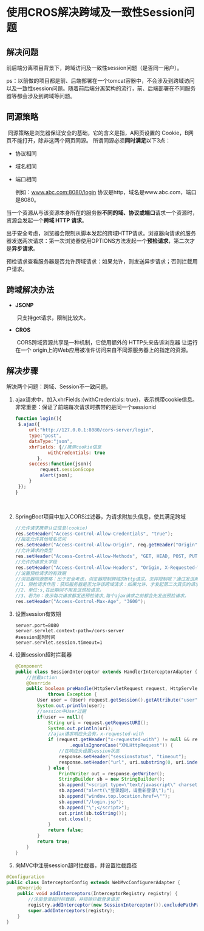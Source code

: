 # 使用CROS解决跨域及一致性Session问题



## 解决问题

​	前后端分离项目背景下，跨域访问及一致性session问题（是否同一用户）。

​	ps：以前做的项目都是前、后端部署在一个tomcat容器中，不会涉及到跨域访问以及一致性session问题。随着前后端分离架构的流行，前、后端部署在不同服务器等都会涉及到跨域等问题。



## 同源策略

​	同源策略是浏览器保证安全的基础，它的含义是指，A网页设置的 Cookie，B网页不能打开，除非这两个网页同源。 所谓同源必须**同时满足**以下3点：

- 协议相同

- 域名相同

- 端口相同

  例如：www.abc.com:8080/login	协议是http，域名是www.abc.com，端口是8080。



​	当一个资源从与该资源本身所在的服务器**不同的域、协议或端口**请求一个资源时，资源会发起一个**跨域 HTTP 请求**。

​	出于安全考虑，浏览器会限制从脚本发起的跨域HTTP请求。浏览器向请求的服务器发送两次请求：第一次浏览器使用OPTIONS方法发起一个**预检请求**，第二次才是**异步请求**。

​	预检请求查看服务器是否允许跨域请求：如果允许，则发送异步请求；否则拦截用户请求。



## 跨域解决办法

- **JSONP**

  ​	只支持get请求，限制比较大。

- **CROS**

  ​	CORS跨域资源共享是一种机制，它使用额外的 HTTP头来告诉浏览器  让运行在一个 origin上的Web应用被准许访问来自不同源服务器上的指定的资源。



## 解决步骤

解决两个问题：跨域、Session不一致问题。

1. ajax请求中，加入xhrFields:{withCredentials: true}，表示携带cookie信息。
非常重要：保证了前端每次请求时携带的是同一个sessionid
   ```js
   function login(){
   	$.ajax({
   		url:"http://127.0.0.1:8080/cors-server/login",
   		type:"post",
   		dataType:"json",
   		xhrFields: {//携带cookie信息
               withCredentials: true
           },
   		success:function(json){
   			request.sessionScope
   			alert(json);
   		}
   	});
   }
   ```

   ​

2. SpringBoot项目中加入CORS过滤器，为请求附加头信息，使其满足跨域

   ```java
   //允许请求携带认证信息(cookie)
   res.setHeader("Access-Control-Allow-Credentials", "true");
   //指定允许其他域名访问
   res.setHeader("Access-Control-Allow-Origin", req.getHeader("Origin"));
   //允许请求的类型
   res.setHeader("Access-Control-Allow-Methods", "GET, HEAD, POST, PUT, DELETE, TRACE, OPTIONS, PATCH");
   //允许的请求头字段
   res.setHeader("Access-Control-Allow-Headers", "Origin, X-Requested-With, Content-Type, Accept");
   //设置预检请求的有效期
   //浏览器同源策略：出于安全考虑，浏览器限制跨域的http请求。怎样限制呢？通过发送两次请求：预检请求、用户请求。
   //1、预检请求作用：获知服务器是否允许该跨域请求：如果允许，才发起第二次真实的请求；如果不允许，则拦截第二次请求
   //2、单位:s,在此期间不用发送预检请求。
   //3、若为0：表示每次请求都发送预检请求,每个ajax请求之前都会先发送预检请求。
   res.setHeader("Access-Control-Max-Age", "3600");
   ```

3. 设置session有效期

   ```properties
   server.port=8080
   server.servlet.context-path=/cors-server
   #session超时时间
   server.servlet.session.timeout=1
   ```

4. 设置session超时拦截器

   ```java
   @Component
   public class SessionInterceptor extends HandlerInterceptorAdapter {
       //拦截action
       @Override
       public boolean preHandle(HttpServletRequest request, HttpServletResponse response, Object handler)
               throws Exception {
           User user = (User) request.getSession().getAttribute("user");
           System.out.println(user);
           //session中User过期
           if(user == null){
               String uri = request.getRequestURI();
               System.out.println(uri);
               //ajax请求响应头会有，x-requested-with
               if (request.getHeader("x-requested-with") != null && request.getHeader("x-requested-with")
                       .equalsIgnoreCase("XMLHttpRequest")) {
                   //在响应头设置session状态
                   response.setHeader("sessionstatus", "timeout");
                   response.setHeader("url", uri.substring(0, uri.indexOf("/", 1)));
               } else {
                   PrintWriter out = response.getWriter();
                   StringBuilder sb = new StringBuilder();
                   sb.append("<script type=\"text/javascript\" charset=\"UTF-8\">");
                   sb.append("alert(\"登录超时，请重新登录\");");
                   sb.append("window.top.location.href=\"");
                   sb.append("/login.jsp");
                   sb.append("\";</script>");
                   out.print(sb.toString());
                   out.close();
               }
               return false;
           }
           return true;
       }
   }
   ```
5. 向MVC中注册session超时拦截器，并设置拦截路径
```java
@Configuration
public class InterceptorConfig extends WebMvcConfigurerAdapter {
    @Override
    public void addInterceptors(InterceptorRegistry registry) {
        //注册登录超时拦截器，并排除拦截登录请求
        registry.addInterceptor(new SessionInterceptor()).excludePathPatterns("/**/login");
        super.addInterceptors(registry);
    }
}
```


